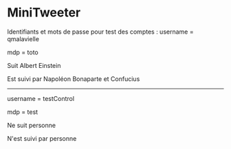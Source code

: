 # MiniTweeter

Identifiants et mots de passe pour test des comptes :
username = qmalavielle

mdp = toto

Suit Albert Einstein

Est suivi par Napoléon Bonaparte et Confucius

---------------------------------------------
username = testControl

mdp = test

Ne suit personne

N'est suivi par personne
